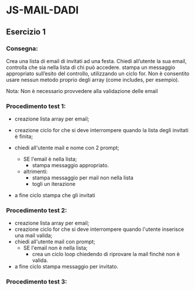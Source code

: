 # JS-MAIL-DADI

## Esercizio 1

### Consegna:
Crea una lista di email di invitati ad una festa.
Chiedi all’utente la sua email, controlla che sia nella lista di chi può accedere.
stampa un messaggio appropriato sull’esito del controllo, utilizzando un ciclo for.
Non è consentito usare nessun metodo proprio degli array (come includes, per esempio).

Nota:
Non è necessario provvedere alla validazione delle email

### Procedimento test 1:

- creazione lista array per email;
- creazione ciclo for che si deve interrompere quando la lista degli invitati è finita;
- chiedi all'utente mail e nome con 2 prompt;
   - SE l'email è nella lista;
      - stampa messaggio appropriato.
   - altrimenti:
      - stampa messaggio per mail non nella lista
      - togli un iterazione

- a fine ciclo stampa che gli invitati 

### Procedimento test 2:

- creazione lista array per email;
- creazione ciclo for che si deve interrompere quando l'utente inserisce una mail valida;
- chiedi all'utente mail con prompt;
   - SE l'email non è nella lista;
      - crea un ciclo loop chiedendo di riprovare la mail finchè non è valida.
- a fine ciclo stampa messaggio per invitato.

### Procedimento test 3:

